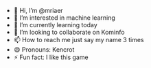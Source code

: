 - 👋 Hi, I’m @mriaer
- 👀 I’m interested in machine learning
- 🌱 I’m currently learning today
- 💞️ I’m looking to collaborate on Kominfo
- 📫 How to reach me just say my name 3 times
- 😄 Pronouns: Kencrot
- ⚡ Fun fact: I like this game

<!---
eldoth/eldoth is a ✨ special ✨ repository because its `README.md` (this file) appears on your GitHub profile.
You can click the Preview link to take a look at your changes.
--->
